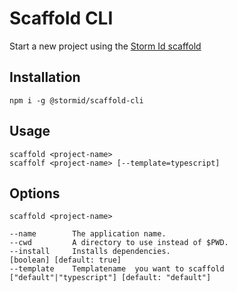 # Scaffold CLI

Start a new project using the [Storm Id scaffold](https://github.com/stormid/scaffold)

## Installation
```
npm i -g @stormid/scaffold-cli
```

## Usage
```
scaffold <project-name>
scaffolf <project-name> [--template=typescript]
```

## Options
```
scaffold <project-name>

--name        The application name.
--cwd         A directory to use instead of $PWD.
--install     Installs dependencies.                             [boolean] [default: true]
--template    Templatename  you want to scaffold                 ["default"|"typescript"] [default: "default"]
``` 
